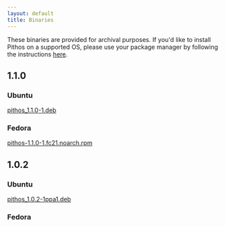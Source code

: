 ```yaml
---
layout: default
title: Binaries
---
```


These binaries are provided for archival purposes. If you'd like to install
Pithos on a supported OS, please use your package manager by following the
instructions [here](index.html#install).

## 1.1.0

### Ubuntu

[pithos_1.1.0-1.deb](binaries/pithos_1.1.0-1.deb)

### Fedora

[pithos-1.1.0-1.fc21.noarch.rpm](binaries/pithos-1.1.0-1.fc21.noarch.rpm) 

## 1.0.2

### Ubuntu

[pithos_1.0.2-1ppa1.deb](binaries/pithos_1.0.2-1ppa1.deb) 

### Fedora



